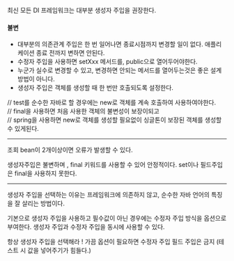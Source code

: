 최신 모든 DI 프레임워크는 대부분 생성자 주입을 권장한다.

#### 불변
- 대부분의 의존관계 주입은 한 번 일어나면 종료시점까지 변경할 일이 없다. 애플리케이션 종료 전까지 변하면 안된다.
-  수정자 주입을 사용하면 setXxx 메서드를, public으로 열어두어야한다.
- 누군가 실수로 변경할 수 있고, 변경하면 안되는 메서드를 열어두는것은 좋은 설계 방법이 아니다.
- 생성자 주입은 객체를 생성할 때 한 번만 호출되도록 설정한다.

// test를 순수한 자바로 할 경우에는 new로 객체를 계속 호출하여 사용하여야한다.  
// final을 사용하면 처음 사용한 객체의 불변성이 보장이되고  
// spring을 사용하면 new로 객체를 생성할 필요없이 싱글톤이 보장된 객체를 생성할 수 있게된다.

---

조회 bean이 2개이상이면 오류가 발생할 수 있다.

생성자주입은 불변하며 , final 키워드를 사용할 수 있어 안정적이다.
set이나 필드주입은 final을 사용하지 못한다.

---

생성자 주입을 선택하는 이유는 프레임워크에 의존하지 않고, 
순수한 자바 언어의 특징을 잘 살리는 방법이다.

기본으로 생성자 주입을 사용하고 필수값이 아닌 경우에는 수정자 주입 방식을 옵션으로 부여한다. 생성자 주입과 수정자 주입을 동시에 사용할 수 있다.

항상 생성자 주입을 선택해라 ! 가끔 옵션이 필요하면 수정자 주입
필드 주입은 금지 (테스트 시 값을 넣어주기가 힘들다.)
